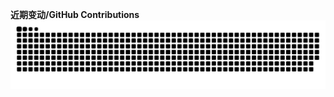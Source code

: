 **近期变动/GitHub Contributions**
<picture>
  <source media="(prefers-color-scheme: dark)" srcset="https://raw.githubusercontent.com/Ietsbegintheadventure/Ietsbegintheadventure/output/github-contribution-grid-snake-dark.svg">
  <source media="(prefers-color-scheme: light)" srcset="https://raw.githubusercontent.com/Ietsbegintheadventure/Ietsbegintheadventure/output/github-contribution-grid-snake.svg">
  <img alt="github contribution grid snake animation" src="https://raw.githubusercontent.com/Ietsbegintheadventure/Ietsbegintheadventure/output/github-contribution-grid-snake.svg">
</picture>
